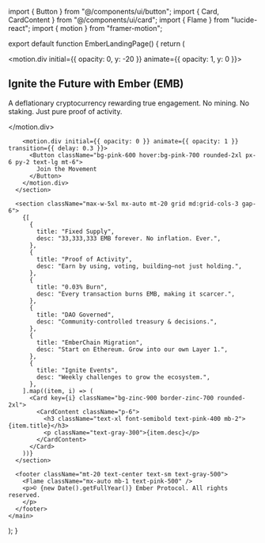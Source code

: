 import { Button } from "@/components/ui/button";
import { Card, CardContent } from "@/components/ui/card";
import { Flame } from "lucide-react";
import { motion } from "framer-motion";

export default function EmberLandingPage() {
  return (
    <main className="min-h-screen bg-black text-white px-6 py-10">
      <section className="max-w-4xl mx-auto text-center space-y-6">
        <motion.div initial={{ opacity: 0, y: -20 }} animate={{ opacity: 1, y: 0 }}>
          <h1 className="text-4xl md:text-5xl font-bold">Ignite the Future with <span className="text-pink-500">Ember (EMB)</span></h1>
          <p className="text-lg md:text-xl mt-4 text-gray-300">
            A deflationary cryptocurrency rewarding true engagement. No mining. No staking. Just pure proof of activity.
          </p>
        </motion.div>

        <motion.div initial={{ opacity: 0 }} animate={{ opacity: 1 }} transition={{ delay: 0.3 }}>
          <Button className="bg-pink-600 hover:bg-pink-700 rounded-2xl px-6 py-2 text-lg mt-6">
            Join the Movement
          </Button>
        </motion.div>
      </section>

      <section className="max-w-5xl mx-auto mt-20 grid md:grid-cols-3 gap-6">
        {[
          {
            title: "Fixed Supply",
            desc: "33,333,333 EMB forever. No inflation. Ever.",
          },
          {
            title: "Proof of Activity",
            desc: "Earn by using, voting, building—not just holding.",
          },
          {
            title: "0.03% Burn",
            desc: "Every transaction burns EMB, making it scarcer.",
          },
          {
            title: "DAO Governed",
            desc: "Community-controlled treasury & decisions.",
          },
          {
            title: "EmberChain Migration",
            desc: "Start on Ethereum. Grow into our own Layer 1.",
          },
          {
            title: "Ignite Events",
            desc: "Weekly challenges to grow the ecosystem.",
          },
        ].map((item, i) => (
          <Card key={i} className="bg-zinc-900 border-zinc-700 rounded-2xl">
            <CardContent className="p-6">
              <h3 className="text-xl font-semibold text-pink-400 mb-2">{item.title}</h3>
              <p className="text-gray-300">{item.desc}</p>
            </CardContent>
          </Card>
        ))}
      </section>

      <footer className="mt-20 text-center text-sm text-gray-500">
        <Flame className="mx-auto mb-1 text-pink-500" />
        <p>© {new Date().getFullYear()} Ember Protocol. All rights reserved.
        </p>
      </footer>
    </main>
  );
}
